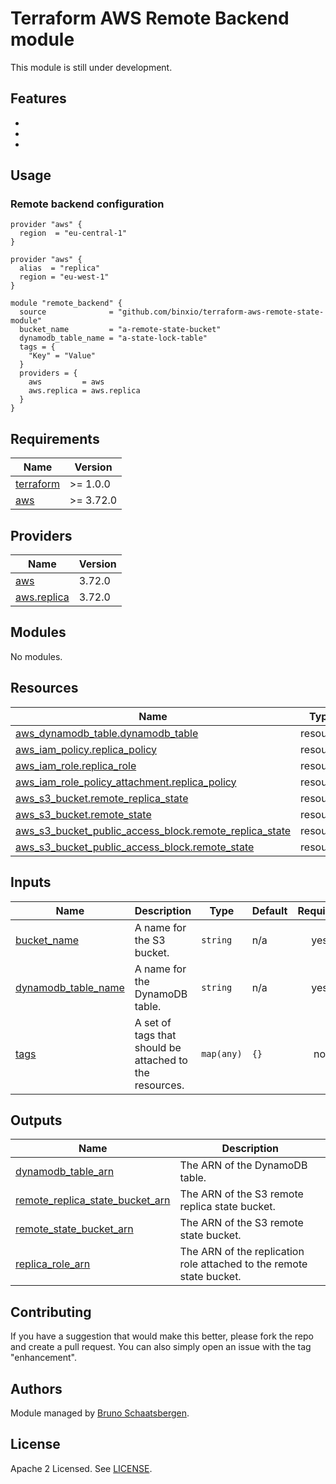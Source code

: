 # Terraform AWS Remote Backend module

This module is still under development.

## Features

-
-
-

## Usage

### Remote backend configuration

```hcl
provider "aws" {
  region  = "eu-central-1"
}

provider "aws" {
  alias  = "replica"
  region = "eu-west-1"
}

module "remote_backend" {
  source              = "github.com/binxio/terraform-aws-remote-state-module"
  bucket_name         = "a-remote-state-bucket"
  dynamodb_table_name = "a-state-lock-table"
  tags = {
    "Key" = "Value"
  }
  providers = {
    aws         = aws
    aws.replica = aws.replica
  }
}
```

<!-- BEGINNING OF PRE-COMMIT-TERRAFORM DOCS HOOK -->
## Requirements

| Name | Version |
|------|---------|
| <a name="requirement_terraform"></a> [terraform](#requirement\_terraform) | >= 1.0.0 |
| <a name="requirement_aws"></a> [aws](#requirement\_aws) | >= 3.72.0 |

## Providers

| Name | Version |
|------|---------|
| <a name="provider_aws"></a> [aws](#provider\_aws) | 3.72.0 |
| <a name="provider_aws.replica"></a> [aws.replica](#provider\_aws.replica) | 3.72.0 |

## Modules

No modules.

## Resources

| Name | Type |
|------|------|
| [aws_dynamodb_table.dynamodb_table](https://registry.terraform.io/providers/hashicorp/aws/latest/docs/resources/dynamodb_table) | resource |
| [aws_iam_policy.replica_policy](https://registry.terraform.io/providers/hashicorp/aws/latest/docs/resources/iam_policy) | resource |
| [aws_iam_role.replica_role](https://registry.terraform.io/providers/hashicorp/aws/latest/docs/resources/iam_role) | resource |
| [aws_iam_role_policy_attachment.replica_policy](https://registry.terraform.io/providers/hashicorp/aws/latest/docs/resources/iam_role_policy_attachment) | resource |
| [aws_s3_bucket.remote_replica_state](https://registry.terraform.io/providers/hashicorp/aws/latest/docs/resources/s3_bucket) | resource |
| [aws_s3_bucket.remote_state](https://registry.terraform.io/providers/hashicorp/aws/latest/docs/resources/s3_bucket) | resource |
| [aws_s3_bucket_public_access_block.remote_replica_state](https://registry.terraform.io/providers/hashicorp/aws/latest/docs/resources/s3_bucket_public_access_block) | resource |
| [aws_s3_bucket_public_access_block.remote_state](https://registry.terraform.io/providers/hashicorp/aws/latest/docs/resources/s3_bucket_public_access_block) | resource |

## Inputs

| Name | Description | Type | Default | Required |
|------|-------------|------|---------|:--------:|
| <a name="input_bucket_name"></a> [bucket\_name](#input\_bucket\_name) | A name for the S3 bucket. | `string` | n/a | yes |
| <a name="input_dynamodb_table_name"></a> [dynamodb\_table\_name](#input\_dynamodb\_table\_name) | A name for the DynamoDB table. | `string` | n/a | yes |
| <a name="input_tags"></a> [tags](#input\_tags) | A set of tags that should be attached to the resources. | `map(any)` | `{}` | no |

## Outputs

| Name | Description |
|------|-------------|
| <a name="output_dynamodb_table_arn"></a> [dynamodb\_table\_arn](#output\_dynamodb\_table\_arn) | The ARN of the DynamoDB table. |
| <a name="output_remote_replica_state_bucket_arn"></a> [remote\_replica\_state\_bucket\_arn](#output\_remote\_replica\_state\_bucket\_arn) | The ARN of the S3 remote replica state bucket. |
| <a name="output_remote_state_bucket_arn"></a> [remote\_state\_bucket\_arn](#output\_remote\_state\_bucket\_arn) | The ARN of the S3 remote state bucket. |
| <a name="output_replica_role_arn"></a> [replica\_role\_arn](#output\_replica\_role\_arn) | The ARN of the replication role attached to the remote state bucket. |
<!-- END OF PRE-COMMIT-TERRAFORM DOCS HOOK -->

## Contributing

If you have a suggestion that would make this better, please fork the repo and create a pull request. You can also simply open an issue with the tag "enhancement".

## Authors

Module managed by [Bruno Schaatsbergen](https://github.com/bschaatsbergen).

## License

Apache 2 Licensed. See [LICENSE](https://github.com/binxio/terraform-aws-remote-state-module/tree/main/LICENSE).
